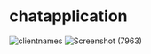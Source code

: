 # chatapplication
![clientnames](https://user-images.githubusercontent.com/39378893/207836197-7fa155d9-d9a8-492f-9437-39cc7bd0d489.jpg)
![Screenshot (7963)](https://user-images.githubusercontent.com/39378893/207836255-c03d6787-2c4e-4b3b-afaf-1bac75d51983.png)
